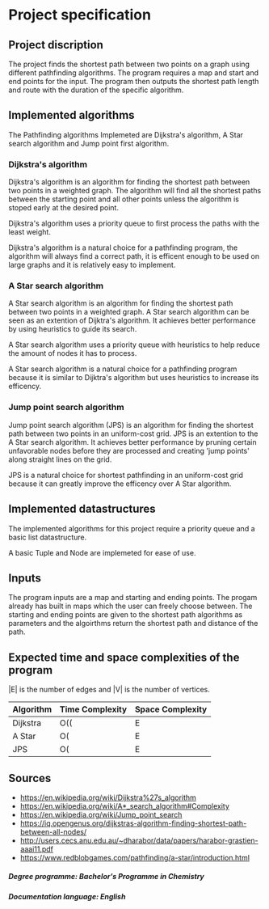 # Project specification

## Project discription

The project finds the shortest path between two points on a graph using different pathfinding algorithms. The program requires a map and start and end points for the input. The program then outputs the shortest path length and route with the duration of the specific algorithm.

## Implemented algorithms

The Pathfinding algorithms Implemeted are Dijkstra's algorithm, A Star search algorithm and Jump point first algorithm.

### Dijkstra's algorithm

Dijkstra's algorithm is an algorithm for finding the shortest path between two points in a weighted graph. The algorithm will find all the shortest paths between the starting point and all other points unless the algorithm is stoped early at the desired point.

Dijkstra's algorithm uses a priority queue to first process the paths with the least weight.

Dijkstra's algorithm is a natural choice for a pathfinding program, the algorithm will always find a correct path, it is efficent enough to be used on large graphs and it is relatively easy to implement.

### A Star search algorithm

A Star search algorithm is an algorithm for finding the shortest path between two points in a weighted graph. A Star search algorithm can be seen as an extention of Dijktra's algorithm. It achieves better performance by using heuristics to guide its search.

A Star search algorithm uses a priority queue with heuristics to help reduce the amount of nodes it has to process.

A Star search algorithm is a natural choice for a pathfinding program because it is similar to Dijktra's algorithm but uses heuristics to increase its efficency.

### Jump point search algorithm

Jump point search algorithm (JPS) is an algorithm for finding the shortest path between two points in an uniform-cost grid. JPS is an extention to the A Star search algorithm. It achieves better performance by pruning certain unfavorable nodes before they are processed and creating 'jump points' along straight lines on the grid.

JPS is a natural choice for shortest pathfinding in an uniform-cost grid because it can greatly improve the efficency over A Star algorithm.


## Implemented datastructures

The implemented algorithms for this project require a priority queue and a basic list datastructure.

A basic Tuple and Node are implemeted for ease of use.

## Inputs

The program inputs are a map and starting and ending points. The progam already has built in maps which the user can freely choose between. The starting and ending points are given to the shortest path algorithms as parameters and the algoirthms return the shortest path and distance of the path.

## Expected time and space complexities of the program

|E| is the number of edges and |V| is the number of vertices.

|Algorithm| Time Complexity| Space Complexity|
|---------|----------------|-----------------|
|Dijkstra| O\(\(|E|+|V|\)log|V|\) | O\(|V|\) | 
|A Star| O\(|E|\) | O\(|V|\) |
|JPS| O\(|E|\) | O\(|V|\) |


## Sources

* https://en.wikipedia.org/wiki/Dijkstra%27s_algorithm
* https://en.wikipedia.org/wiki/A*_search_algorithm#Complexity
* https://en.wikipedia.org/wiki/Jump_point_search
* https://iq.opengenus.org/dijkstras-algorithm-finding-shortest-path-between-all-nodes/
* http://users.cecs.anu.edu.au/~dharabor/data/papers/harabor-grastien-aaai11.pdf
* https://www.redblobgames.com/pathfinding/a-star/introduction.html


##### Degree programme: Bachelor's Programme in Chemistry


##### Documentation language: English 
